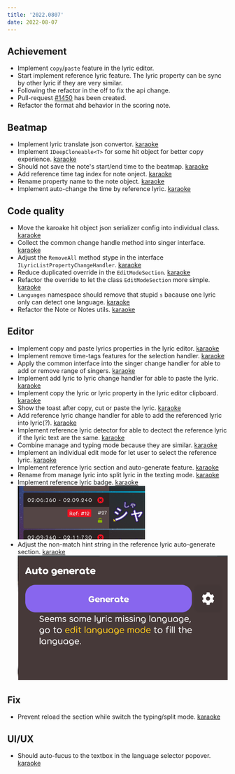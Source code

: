 ```yaml
---
title: '2022.0807'
date: 2022-08-07
---
```


## Achievement
- Implement `copy`/`paste` feature in the lyric editor.
- Start implement reference lyric feature. The lyric property can be sync by other lyric if they are very similar.
- Following the refactor in the o!f to fix the api change.
- Pull-request [#1450](https://github.com/karaoke-dev/karaoke/pull/1450) has been created.
- Refactor the format ahd behavior in the scoring note.

## Beatmap
- Implement lyric translate json convertor. [karaoke](#1492#1493@andy840119)
- Implement `IDeepCloneable<T>` for some hit object for better copy experience. [karaoke](#1482#1490@andy840119)
- Should not save the note's start/end time to the beatmap. [karaoke](#1496#1497@andy840119)
- Add reference time tag index for note onject. [karaoke](#1498@andy840119)
- Rename property name to the note object. [karaoke](#1499@andy840119)
- Implement auto-change the time by reference lyric. [karaoke](#1500@andy840119)

## Code quality
- Move the karoake hit object json serializer config into individual class. [karaoke](#1448@andy840119)
- Collect the common change handle method into singer interface. [karaoke](#1448@andy840119)
- Adjust the `RemoveAll` method stype in the interface `ILyricListPropertyChangeHandler`. [karaoke](#1453#1462@andy840119)
- Reduce duplicated override in the `EditModeSection`. [karaoke](#1469#1476@andy840119)
- Refactor the override to let the class `EditModeSection` more simple. [karaoke](#1477#1481@andy840119)
- `Languages` namespace should remove that stupid `s` bacause one lyric only can detect one language. [karaoke](#1468#1484@andy840119)
- Refactor the Note or Notes utils. [karaoke](#1501#1502@andy840119)

## Editor
- Implement copy and paste lyrics properties in the lyric editor. [karaoke](#1449@andy840119)
- Implement remove time-tags features for the selection handler. [karaoke](#1451@andy840119)
- Apply the common interface into the singer change handler for able to add or remove range of singers. [karaoke](#1452@andy840119)
- Implement add lyric to lyric change handler for able to paste the lyric. [karaoke](#1454@andy840119)
- Implement copy the lyric or lyric property in the lyric editor clipboard. [karaoke](#1446#1455@andy840119)
- Show the toast after copy, cut or paste the lyric. [karaoke](#1457#1458@andy840119)
- Add reference lyric change handler for able to add the referenced lyric into lyric(?). [karaoke](#1465@andy840119)
- Implement reference lyric detector for able to dectect the reference lyric if the lyric text are the same. [karaoke](#1466@andy840119)
- Combine manage and typing mode because they are similar. [karaoke](#1471@andy840119)
- Implement an individual edit mode for let user to select the reference lyric. [karaoke](#1470#1473@andy840119)
- Implement reference lyric section and auto-generate feature. [karaoke](#1474@andy840119)
- Rename from manage lyric into split lyric in the texting mode. [karaoke](#1472#1478@andy840119)
- Implement reference lyric badge. [karaoke](#1480@andy840119)    
![](res/2022-08-07-11-09-12.png)
- Adjust the non-match hint string in the reference lyric auto-generate section. [karaoke](#1487#1494@andy840119)    
![](res/2022-08-07-11-16-28.png)


## Fix
- Prevent reload the section while switch the typing/split mode. [karaoke](#1485@andy840119)


## UI/UX
- Should auto-fucus to the textbox in the language selector popover. [karaoke](#1461#1463@andy840119)